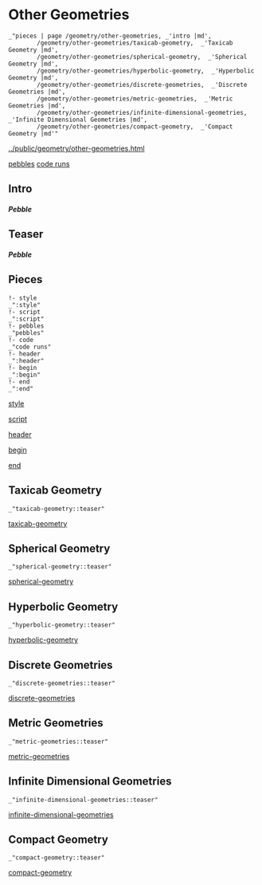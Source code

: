 # Other Geometries

    _"pieces | page /geometry/other-geometries, _'intro |md',
            /geometry/other-geometries/taxicab-geometry,  _'Taxicab Geometry |md',
            /geometry/other-geometries/spherical-geometry,  _'Spherical Geometry |md',
            /geometry/other-geometries/hyperbolic-geometry,  _'Hyperbolic Geometry |md',
            /geometry/other-geometries/discrete-geometries,  _'Discrete Geometries |md',
            /geometry/other-geometries/metric-geometries,  _'Metric Geometries |md',
            /geometry/other-geometries/infinite-dimensional-geometries,  _'Infinite Dimensional Geometries |md',
            /geometry/other-geometries/compact-geometry,  _'Compact Geometry |md'"

[../public/geometry/other-geometries.html](# "save:")

[pebbles](#pebble "h5: | .join \n")
[code runs](#code "h5: | .join \n")

## Intro

##### Pebble

## Teaser

##### Pebble

## Pieces

    !- style
    _":style"
    !- script
    _":script"
    !- pebbles
    _"pebbles"
    !- code
    _"code runs"
    !- header
    _":header"
    !- begin
    _":begin"
    !- end
    _":end"



[style]() 

[script]()

[header]()

[begin]()

[end]()

## Taxicab Geometry

    _"taxicab-geometry::teaser"


[taxicab-geometry](pages/geometry_other-geometries_taxicab-geometry.md "load:")

## Spherical Geometry

    _"spherical-geometry::teaser"


[spherical-geometry](pages/geometry_other-geometries_spherical-geometry.md "load:")

## Hyperbolic Geometry

    _"hyperbolic-geometry::teaser"


[hyperbolic-geometry](pages/geometry_other-geometries_hyperbolic-geometry.md "load:")

## Discrete Geometries

    _"discrete-geometries::teaser"


[discrete-geometries](pages/geometry_other-geometries_discrete-geometries.md "load:")

## Metric Geometries

    _"metric-geometries::teaser"


[metric-geometries](pages/geometry_other-geometries_metric-geometries.md "load:")

## Infinite Dimensional Geometries

    _"infinite-dimensional-geometries::teaser"


[infinite-dimensional-geometries](pages/geometry_other-geometries_infinite-dimensional-geometries.md "load:")

## Compact Geometry

    _"compact-geometry::teaser"


[compact-geometry](pages/geometry_other-geometries_compact-geometry.md "load:")